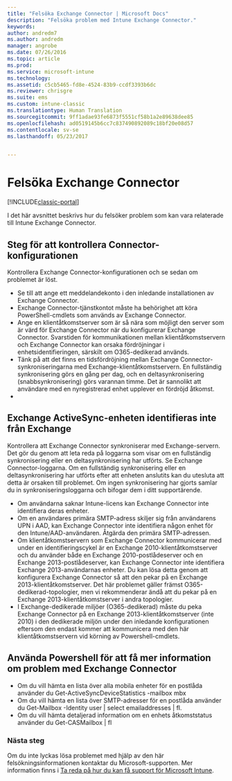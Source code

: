 ```yaml
---
title: "Felsöka Exchange Connector | Microsoft Docs"
description: "Felsöka problem med Intune Exchange Connector."
keywords: 
author: andredm7
ms.author: andredm
manager: angrobe
ms.date: 07/26/2016
ms.topic: article
ms.prod: 
ms.service: microsoft-intune
ms.technology: 
ms.assetid: c5cb5465-fd8e-4524-83b9-ccdf3393b6dc
ms.reviewer: chrisgre
ms.suite: ems
ms.custom: intune-classic
ms.translationtype: Human Translation
ms.sourcegitcommit: 9ff1adae93fe6873f5551cf58b1a2e89638dee85
ms.openlocfilehash: ad0519145b6cc7c837490892089c18bf20e08d57
ms.contentlocale: sv-se
ms.lasthandoff: 05/23/2017


---
```


# <a name="troubleshoot-the-exchange-connector"></a>Felsöka Exchange Connector

[!INCLUDE[classic-portal](../includes/classic-portal.md)]

I det här avsnittet beskrivs hur du felsöker problem som kan vara relaterade till Intune Exchange Connector.

## <a name="steps-for-checking-the-connector-configuration"></a>Steg för att kontrollera Connector-konfigurationen 

Kontrollera Exchange Connector-konfigurationen och se sedan om problemet är löst.

- Se till att ange ett meddelandekonto i den inledande installationen av Exchange Connector.
- Exchange Connector-tjänstkontot måste ha behörighet att köra PowerShell-cmdlets som används av Exchange Connector.
- Ange en klientåtkomstserver som är så nära som möjligt den server som är värd för Exchange Connector när du konfigurerar Exchange Connector. Svarstiden för kommunikationen mellan klientåtkomstservern och Exchange Connector kan orsaka fördröjningar i enhetsidentifieringen, särskilt om O365-dedikerad används.
- Tänk på att det finns en tidsfördröjning mellan Exchange Connector-synkroniseringarna med Exchange-klientåtkomstservern. En fullständig synkronisering görs en gång per dag, och en deltasynkronisering (snabbsynkronisering) görs varannan timme. Det är sannolikt att användare med en nyregistrerad enhet upplever en fördröjd åtkomst.
- 
## <a name="exchange-activesync-device-not-discovered-from-exchange"></a>Exchange ActiveSync-enheten identifieras inte från Exchange
Kontrollera att Exchange Connector synkroniserar med Exchange-servern. Det gör du genom att leta reda på loggarna som visar om en fullständig synkronisering eller en deltasynkronisering har utförts. Se Exchange Connector-loggarna. Om en fullständig synkronisering eller en deltasynkronisering har utförts efter att enheten anslutits kan du utesluta att detta är orsaken till problemet. Om ingen synkronisering har gjorts samlar du in synkroniseringsloggarna och bifogar dem i ditt supportärende.

- Om användarna saknar Intune-licens kan Exchange Connector inte identifiera deras enheter.
- Om en användares primära SMTP-adress skiljer sig från användarens UPN i AAD, kan Exchange Connector inte identifiera någon enhet för den Intune/AAD-användaren. Åtgärda den primära SMTP-adressen.
- Om klientåtkomstservern som Exchange Connector kommunicerar med under en identifieringscykel är en Exchange 2010-klientåtkomstserver och du använder både en Exchange 2010-postlådeserver och en Exchange 2013-postlådeserver, kan Exchange Connector inte identifiera Exchange 2013-användarnas enheter. Du kan lösa detta genom att konfigurera Exchange Connector så att den pekar på en Exchange 2013-klientåtkomstserver.  Det här problemet gäller främst O365-dedikerad-topologier, men vi rekommenderar ändå att du pekar på en Exchange 2013-klientåtkomstserver i andra topologier.
- I Exchange-dedikerade miljöer (O365-dedikerad) måste du peka Exchange Connector på en Exchange 2013-klientåtkomstserver (inte 2010) i den dedikerade miljön under den inledande konfigurationen eftersom den endast kommer att kommunicera med den här klientåtkomstservern vid körning av Powershell-cmdlets.


## <a name="using-powershell-to-get-more-data-on-exchange-connector-issues"></a>Använda Powershell för att få mer information om problem med Exchange Connector
- Om du vill hämta en lista över alla mobila enheter för en postlåda använder du Get-ActiveSyncDeviceStatistics -mailbox mbx
- Om du vill hämta en lista över SMTP-adresser för en postlåda använder du Get-Mailbox -Identity user | select emailaddresses | fl.
- Om du vill hämta detaljerad information om en enhets åtkomststatus använder du Get-CASMailbox <upn> | fl

### <a name="next-steps"></a>Nästa steg
Om du inte lyckas lösa problemet med hjälp av den här felsökningsinformationen kontaktar du Microsoft-supporten. Mer information finns i [Ta reda på hur du kan få support för Microsoft Intune](how-to-get-support-for-microsoft-intune.md).

